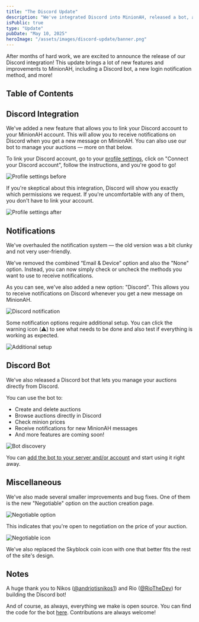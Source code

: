 ```yaml
---
title: "The Discord Update"
description: "We've integrated Discord into MinionAH, released a bot, and more!"
isPublic: true
type: "Update"
pubDate: "May 10, 2025"
heroImage: "/assets/images/discord-update/banner.png"
---
```


<script lang="ts">
  import BeforeAfter from "$lib/components/BeforeAfter.svelte";
</script>

After months of hard work, we are excited to announce the release of our Discord integration! This
update brings a lot of new features and improvements to MinionAH, including a Discord bot, a new
login notification method, and more!

## Table of Contents

## Discord Integration

We've added a new feature that allows you to link your Discord account to your MinionAH account.
This will allow you to receive notifications on Discord when you get a new message on MinionAH. You
can also use our bot to manage your auctions — more on that below.

To link your Discord account, go to your [profile settings](https://minionah.com/profile/settings),
click on "Connect your Discord account", follow the instructions, and you're good to go!

<div class="border border-border rounded-lg p-4">
  <img src="/assets/images/discord-update/profile-settings-before.png" class="max-h-192 mx-auto" alt="Profile settings before"/>
</div>

If you're skeptical about this integration, Discord will show you exactly which permissions we
request. If you're uncomfortable with any of them, you don't have to link your account.

<div class="border border-border rounded-lg p-4">
  <img src="/assets/images/discord-update/profile-settings-after.png" class="max-h-192 mx-auto" alt="Profile settings after"/>
</div>

## Notifications

We've overhauled the notification system — the old version was a bit clunky and not very
user-friendly.

We've removed the combined “Email & Device” option and also the "None" option. Instead, you can now
simply check or uncheck the methods you want to use to receive notifications.

<BeforeAfter before="/assets/images/discord-update/notifications-before.png" after="/assets/images/discord-update/notifications-after.png" />

As you can see, we've also added a new option: "Discord". This allows you to receive notifications
on Discord whenever you get a new message on MinionAH.

<div class="border border-border rounded-lg p-4">
  <img src="/assets/images/discord-update/discord-notification.png" class="max-h-192 mx-auto" alt="Discord notification"/>
</div>

Some notification options require additional setup. You can click the warning icon (⚠️) to see what
needs to be done and also test if everything is working as expected.

<div class="border border-border rounded-lg p-4">
  <img src="/assets/images/discord-update/additional-setup.png" class="max-h-192 mx-auto" alt="Additional setup"/>
</div>

## Discord Bot

We've also released a Discord bot that lets you manage your auctions directly from Discord.

You can use the bot to:

- Create and delete auctions
- Browse auctions directly in Discord
- Check minion prices
- Receive notifications for new MinionAH messages
- And more features are coming soon!

<div class="border border-border rounded-lg p-4">
  <img src="/assets/images/discord-update/bot-discovery.png" class="max-h-192 mx-auto" alt="Bot discovery"/>
</div>

You can
[add the bot to your server and/or account](https://discord.com/discovery/applications/1276266745463705601)
and start using it right away.

## Miscellaneous

We've also made several smaller improvements and bug fixes. One of them is the new "Negotiable"
option on the auction creation page.

<div class="border border-border rounded-lg p-4">
  <img src="/assets/images/discord-update/negotiable-option.png" class="max-h-192 mx-auto" alt="Negotiable option"/>
</div>

This indicates that you're open to negotiation on the price of your auction.

<div class="border border-border rounded-lg p-4">
  <img src="/assets/images/discord-update/negotiable-icon.png" class="max-h-192 mx-auto" alt="Negotiable icon"/>
</div>

We've also replaced the Skyblock coin icon with one that better fits the rest of the site's design.

<BeforeAfter before="/assets/images/discord-update/coin-icon-before.png" after="/assets/images/discord-update/coin-icon-after.png" />

## Notes

A huge thank you to Nikos ([@andriotisnikos1](https://github.com/andriotisnikos1)) and Rio
([@RioTheDev](https://github.com/RioTheDev)) for building the Discord bot!

And of course, as always, everything we make is open source. You can find the code for the bot
[here](https://github.com/Tonantzintla/MinionAH-Bot). Contributions are always welcome!
